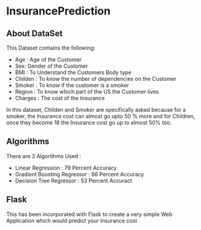 # InsurancePrediction

## About DataSet

This Dataset contains the following:

- Age : Age of the Customer
- Sex: Gender of the Customer
- BMI : To Understand the Customers Body type
- Childen : To know the number of dependencies on the Customer
- Smoker : To know if the customer is a smoker
- Region : To know which part of the US the Customer lives
- Charges : The cost of the Insurance

In this dataset, Childen and Smoker are specifically asked because for a smoker, the Insurance cost can almost go upto 50 % more and for Children, once they become 18 the Insurance cost go up to almost 50% too.

## Algorithms

There are 3 Algorithms Used :

- Linear Regression : 79 Percent Accuracy
- Gradient Boosting Regressor : 86 Percent Accuracy
- Decision Tree Regressor : 53 Percent Accuract

## Flask

This has been incorporated with Flask to create a very simple Web Application which would predict your Insurance cost 



